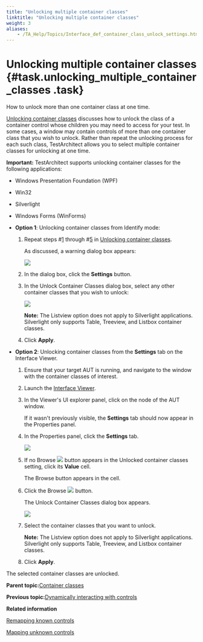 ```yaml
--- 
title: "Unlocking multiple container classes"
linktitle: "Unlocking multiple container classes"
weight: 3
aliases: 
    - /TA_Help/Topics/Interface_def_container_class_unlock_settings.html
---
```

# Unlocking multiple container classes {#task.unlocking_multiple_container_classes .task}

How to unlock more than one container class at one time.

[Unlocking container classes](Interface_def_container_class_unlock.html) discusses how to unlock the class of a container control whose children you may need to access for your test. In some cases, a window may contain controls of more than one container class that you wish to unlock. Rather than repeat the unlocking process for each such class, TestArchitect allows you to select multiple container classes for unlocking at one time.

**Important:** TestArchitect supports unlocking container classes for the following applications:

-   Windows Presentation Foundation \(WPF\)
-   Win32
-   Silverlight
-   Windows Forms \(WinForms\)

-   **Option 1**: Unlocking container classes from Identify mode:

    1.  Repeat steps \#[1](Interface_def_container_class_unlock.md#step_fwb_rb1_1l) through \#[5](Interface_def_container_class_unlock.md#step_qpb_sb1_1l) in [Unlocking container classes](Interface_def_container_class_unlock.html).

        As discussed, a warning dialog box appears:

        ![](../Images/unlock_container_classes_warning_dialog.png)

    2.  In the dialog box, click the **Settings** button.

    3.  In the Unlock Container Classes dialog box, select any other container classes that you wish to unlock:

        ![](../Images/unlock_container_classes_setting.png)

        **Note:** The Listview option does not apply to Silverlight applications. Silverlight only supports Table, Treeview, and Listbox container classes.

    4.  Click **Apply**.

-   **Option 2**: Unlocking container classes from the **Settings** tab on the Interface Viewer.

    1.  Ensure that your target AUT is running, and navigate to the window with the container classes of interest.

    2.  Launch the [Interface Viewer](Interface_def_Viewer_Starting.html).

    3.  In the Viewer's UI explorer panel, click on the node of the AUT window.

        If it wasn't previously visible, the **Settings** tab should now appear in the Properties panel.

    4.  In the Properties panel, click the **Settings** tab.

        ![](../Images/unlock_container_classes_interface_viewer_settings.png)

    5.  If no Browse ![](../Images/btn.browse-ellipsis.03.png) button appears in the Unlocked container classes setting, click its **Value** cell.

        The Browse button appears in the cell.

    6.  Click the Browse ![](../Images/btn.browse-ellipsis.03.png) button.

        The Unlock Container Classes dialog box appears.

        ![](../Images/unlock_container_classes_setting.png)

    7.  Select the container classes that you want to unlock.

        **Note:** The Listview option does not apply to Silverlight applications. Silverlight only supports Table, Treeview, and Listbox container classes.

    8.  Click **Apply**.


The selected container classes are unlocked.

**Parent topic:**[Container classes](../../TA_Help/Topics/Interface_def_container_class.html)

**Previous topic:**[Dynamically interacting with controls](../../TA_Help/Topics/Container_class_click_control_dynamically.html)

**Related information**  


[Remapping known controls](../../TA_Help/Topics/Mapping_known_controls.html)

[Mapping unknown controls](../../TA_Help/Topics/Mapping_unknown_controls.html)

